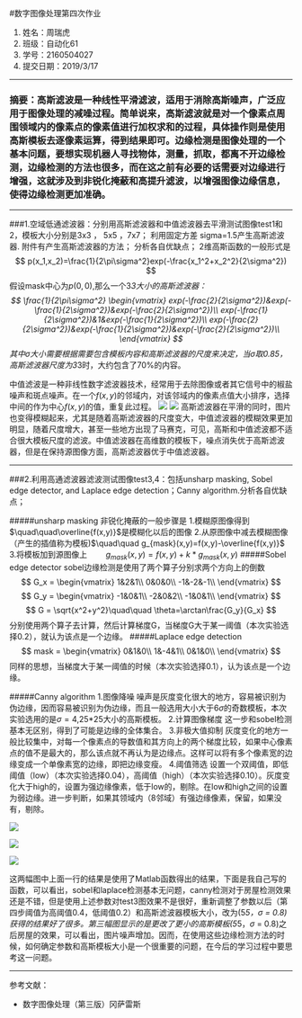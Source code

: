 #数字图像处理第四次作业
1. 姓名：周瑞虎
2. 班级：自动化61
3. 学号：2160504027
4. 提交日期：2019/3/17
***
###       摘要：高斯滤波是一种线性平滑滤波，适用于消除高斯噪声，广泛应用于图像处理的减噪过程。简单说来，高斯滤波就是对一个像素点周围领域内的像素点的像素值进行加权求和的过程，具体操作则是使用高斯模板去逐像素运算，得到结果即可。边缘检测是图像处理的一个基本问题，要想实现机器人寻找物体，测量，抓取，都离不开边缘检测，边缘检测的方法也很多，而在这之前有必要的话需要对边缘进行增强，这就涉及到非锐化掩蔽和高提升滤波，以增强图像边缘信息，使得边缘检测更加准确。
***

###1.空域低通滤波器：分别用高斯滤波器和中值滤波器去平滑测试图像test1和2，模板大小分别是3x3 ， 5x5 ，7x7； 利用固定方差 sigma=1.5产生高斯滤波器. 附件有产生高斯滤波器的方法； 分析各自优缺点；
2维高斯函数的一般形式是
$$
p(x_1,x_2)=\frac{1}{2\pi\sigma^2}exp(-\frac{x_1^2+x_2^2}{2\sigma^2})
$$
假设mask中心为$p(0,0)$,那么一个3*3大小的高斯滤波器：
$$
\frac{1}{2\pi\sigma^2}
\begin{vmatrix}
exp(-\frac{2}{2\sigma^2})&exp(-\frac{1}{2\sigma^2})&exp(-\frac{2}{2\sigma^2})\\
exp(-\frac{1}{2\sigma^2})&1&exp(-\frac{1}{2\sigma^2})\\
exp(-\frac{2}{2\sigma^2})&exp(-\frac{1}{2\sigma^2})&exp(-\frac{2}{2\sigma^2})\\
\end{vmatrix}
$$
其中$\sigma$大小需要根据需要包含模板内容和高斯滤波器的尺度来决定，当$\sigma$取0.85，高斯滤波器尺度为3*3时，大约包含了70%的内容。

   中值滤波是一种非线性数字滤波器技术，经常用于去除图像或者其它信号中的椒盐噪声和斑点噪声。在一个$f(x,y)$的邻域内，对该邻域内的像素点值大小排序，选择中间的作为中心$f(x,y)$的值，重复此过程。
![](https://i.imgur.com/lFsrA1w.png)
![](https://i.imgur.com/LnWcKlg.png)
高斯滤波器在平滑的同时，图片也变得模糊起来，尤其是随着高斯滤波器的尺度变大，中值滤波器的模糊效果更加明显，随着尺度增大，甚至一些地方出现了马赛克，可见，高斯和中值滤波都不适合很大模板尺度的滤波。中值滤波器在高维数的模板下，噪点消失优于高斯滤波器，但是在保持源图像方面，高斯滤波器优于中值滤波器。

***
###2.利用高通滤波器滤波测试图像test3,4：包括unsharp masking, Sobel edge detector, and Laplace edge detection；Canny algorithm.分析各自优缺点；

#####unsharp masking
非锐化掩蔽的一般步骤是
1.模糊原图像得到$\quad\quad\overline{f(x,y)}$是模糊化以后的图像
2.从原图像中减去模糊图像（产生的插值称为模板)$\quad\quad g_{mask}(x,y)=f(x,y)-\overline{f(x,y)}$
3.将模板加到源图像上$\quad\quad g_{mask}(x,y)=f(x,y)+k*g_{mask}(x,y)$
#####Sobel edge detector
sobel边缘检测是使用了两个算子分别求两个方向上的倒数
$$
G_x = 
\begin{vmatrix}
1&2&1\\
0&0&0\\
-1&-2&-1\\
\end{vmatrix}
$$
$$
G_y = 
\begin{vmatrix}
-1&0&1\\
-2&0&2\\
-1&0&1\\
\end{vmatrix}
$$
$$
G = \sqrt{x^2+y^2}\quad\quad \theta=\arctan\frac{G_y}{G_x}
$$
分别使用两个算子去计算，然后计算梯度G，当梯度G大于某一阈值（本次实验选择0.2），就认为该点是一个边缘。
#####Laplace edge detection
$$
mask =
\begin{vmatrix}
0&1&0\\
1&-4&1\\
0&1&0\\
\end{vmatrix}
$$
同样的思想，当梯度大于某一阈值的时候（本次实验选择0.1），认为该点是一个边缘。

#####Canny algorithm
1.图像降噪 
噪声是灰度变化很大的地方，容易被识别为伪边缘，因而容易被识别为伪边缘，而且一般选用大小大于6$\sigma$的奇数模板，本次实验选用的是$\sigma=4$,25*25大小的高斯模板。
2.计算图像梯度 
这一步和sobel检测基本无区别，得到了可能是边缘的全体集合。
3.非极大值抑制 
灰度变化的地方一般比较集中，对每一个像素点的导数值和其方向上的两个梯度比较，如果中心像素点的值不是最大的，那么该点就不再认为是边缘点。这样可以将有多个像素宽的边缘变成一个单像素宽的边缘，即把边缘变瘦。
4.阈值筛选
设置一个双阈值，即低阈值（low）（本次实验选择0.04），高阈值（high）（本次实验选择0.10）。灰度变化大于high的，设置为强边缘像素，低于low的，剔除。在low和high之间的设置为弱边缘。进一步判断，如果其领域内（8邻域）有强边缘像素，保留，如果没有，剔除。

![](https://i.imgur.com/G7WsDUX.jpg)  

![](https://i.imgur.com/LB7p0VF.jpg) 

![](https://i.imgur.com/cYXyzgN.jpg) 

这两幅图中上面一行的结果是使用了Matlab函数得出的结果，下面是我自己写的函数，可以看出，sobel和laplace检测基本无问题，canny检测对于房屋检测效果还是不错，但是使用上述参数对test3图效果不是很好，重新调整了参数以后（第四步阈值为高阈值0.4，低阈值0.2）和高斯滤波器模板大小，改为(5*5，$\sigma$ = 0.8)获得的结果好了很多。第三幅图显示的是更改了更小的高斯模板(5*5，$\sigma$ = 0.8)之后房屋的效果，可以看出，图片噪声增加。因而，在使用这些边缘检测方法的时候，如何确定参数和高斯模板大小是一个很重要的问题，在今后的学习过程中要思考这一问题。

***

参考文献：

- 数字图像处理（第三版）冈萨雷斯